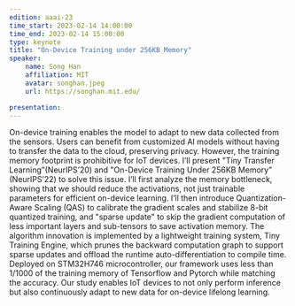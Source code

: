 ```yaml
---
edition: aaai-23
time_start: 2023-02-14 14:00:00
time_end: 2023-02-14 15:00:00
type: keynote
title: "On-Device Training under 256KB Memory"
speaker:
    name: Song Han
    affiliation: MIT
    avatar: songhan.jpeg 
    url: https://songhan.mit.edu/

presentation: 
---
```

 On-device training enables the model to adapt to new data collected from the sensors. Users can benefit from customized AI models without having to transfer the data to the cloud, preserving privacy. However, the training memory footprint is prohibitive for IoT devices. I’ll present "Tiny Transfer Learning”(NeurIPS’20) and "On-Device Training Under 256KB Memory” (NeurIPS’22) to solve this issue.  I’ll first analyze the memory bottleneck, showing that we should reduce the activations, not just trainable parameters for efficient on-device learning. I’ll then introduce Quantization-Aware Scaling (QAS) to calibrate the gradient scales and stabilize 8-bit quantized training, and "sparse update" to skip the gradient computation of less important layers and sub-tensors to save activation memory. The algorithm innovation is implemented by a lightweight training system, Tiny Training Engine, which prunes the backward computation graph to support sparse updates and offload the runtime auto-differentiation to compile time. Deployed on STM32H746 microcontroller, our framework uses less than 1/1000 of the training memory of Tensorflow and Pytorch while matching the accuracy. Our study enables IoT devices to not only perform inference but also continuously adapt to new data for on-device lifelong learning.

